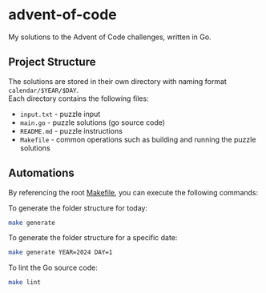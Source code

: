# advent-of-code
My solutions to the Advent of Code challenges, written in Go.

## Project Structure
The solutions are stored in their own directory with naming format `calendar/$YEAR/$DAY`.  
Each directory contains the following files:
- `input.txt` - puzzle input
- `main.go` - puzzle solutions (go source code)
- `README.md` - puzzle instructions
- `Makefile` - common operations such as building and running the puzzle solutions

## Automations
By referencing the root [Makefile](Makefile), you can execute the following commands:

To generate the folder structure for today:
```bash
make generate
```

To generate the folder structure for a specific date:
```bash
make generate YEAR=2024 DAY=1
```

To lint the Go source code:
```bash
make lint
```